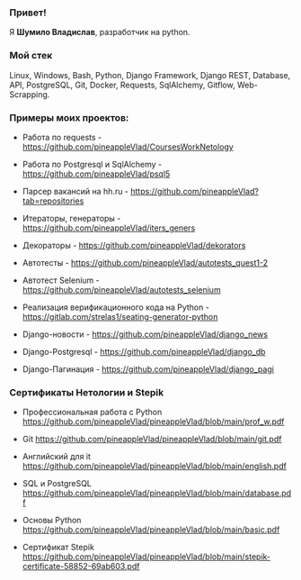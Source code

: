 ### Привет!
Я <b>Шумило Владислав</b>, разработчик на python.

### Мой стек
Linux, Windows, Bash, Python, Django Framework, Django REST, Database, API, PostgreSQL, Git, Docker, Requests, SqlAlchemy, Gitflow, Web-Scrapping.

### Примеры моих проектов:

- Работа по requests - https://github.com/pineappleVlad/CoursesWorkNetology

- Работа по Postgresql и SqlAlchemy - https://github.com/pineappleVlad/psql5

- Парсер вакансий на hh.ru - https://github.com/pineappleVlad?tab=repositories

- Итераторы, генераторы - https://github.com/pineappleVlad/iters_geners

- Декораторы - https://github.com/pineappleVlad/dekorators

- Автотесты - https://github.com/pineappleVlad/autotests_quest1-2

- Автотест Selenium - https://github.com/pineappleVlad/autotests_selenium

- Реализация верификационного кода на Python - https://gitlab.com/strelas1/seating-generator-python

- Django-новости - https://github.com/pineappleVlad/django_news

- Django-Postgresql - https://github.com/pineappleVlad/django_db

- Django-Пагинация - https://github.com/pineappleVlad/django_pagi


### Сертификаты Нетологии и Stepik

- Профессиональная работа с Python https://github.com/pineappleVlad/pineappleVlad/blob/main/prof_w.pdf

- Git https://github.com/pineappleVlad/pineappleVlad/blob/main/git.pdf

- Английский для it https://github.com/pineappleVlad/pineappleVlad/blob/main/english.pdf

- SQL и PostgreSQL https://github.com/pineappleVlad/pineappleVlad/blob/main/database.pdf

- Основы Python https://github.com/pineappleVlad/pineappleVlad/blob/main/basic.pdf

- Сертификат Stepik https://github.com/pineappleVlad/pineappleVlad/blob/main/stepik-certificate-58852-69ab603.pdf
